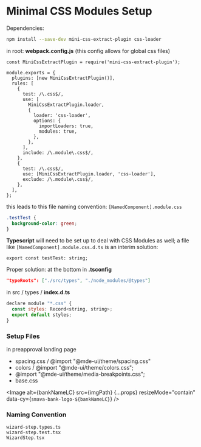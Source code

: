 # Minimal CSS Modules Setup



Dependencies:

```bash
npm install --save-dev mini-css-extract-plugin css-loader
```



in root: **webpack.config.js** (this config allows for global css files)

```
const MiniCssExtractPlugin = require('mini-css-extract-plugin');

module.exports = {
  plugins: [new MiniCssExtractPlugin()],
  rules: [
    {
      test: /\.css$/,
      use: [
        MiniCssExtractPlugin.loader,
        {
          loader: 'css-loader',
          options: {
            importLoaders: true,
            modules: true,
          },
        },
      ],
      include: /\.module\.css$/,
    },
    {
      test: /\.css$/,
      use: [MiniCssExtractPlugin.loader, 'css-loader'],
      exclude: /\.module\.css$/,
    },
  ],
};

```



this leads to this file naming convention:
`[NamedComponent].module.css`

```css
.testTest {
  background-color: green;
}
```



**Typescript** will need to be set up to deal with CSS Modules as well; a file like `[NamedComponent].module.css.d.ts` is an interim solution:

```
export const testTest: string;
```

Proper solution:
at the bottom in **.tsconfig**

```json
"typeRoots": ["./src/types", "./node_modules/@types"]
```

in src / types / **index.d.ts**

```js
declare module "*.css" {
  const styles: Record<string, string>;
  export default styles;
}
```



### Setup Files

in preapproval landing page

- spacing.css / @import "@mde-ui/theme/spacing.css"
- colors / @import "@mde-ui/theme/colors.css";
- @import "@mde-ui/theme/media-breakpoints.css";
- base.css



 <Image
        alt={bankNameLC}
        src={imgPath}
        {...props}
        resizeMode="contain"
        data-cy={`smava-bank-logo-${bankNameLC}`}
      />



### Naming Convention

```
wizard-step.types.ts
wizard-step.test.tsx
WizardStep.tsx
```